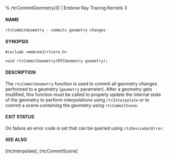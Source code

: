 % rtcCommitGeometry(3) | Embree Ray Tracing Kernels 3

#### NAME

    rtcCommitGeometry - commits geometry changes

#### SYNOPSIS

    #include <embree3/rtcore.h>

    void rtcCommitGeometry(RTCGeometry geometry);

#### DESCRIPTION

The `rtcCommitGeometry` function is used to commit all geometry
changes performed to a geometry (`geometry` parameter). After a
geometry gets modified, this function must be called to properly
update the internal state of the geometry to perform interpolations
using `rtcInterpolate` or to commit a scene containing the geometry
using `rtcCommitScene`.

#### EXIT STATUS

On failure an error code is set that can be queried using
`rtcDeviceGetError`.

#### SEE ALSO

[rtcInterpolate], [rtcCommitScene]
